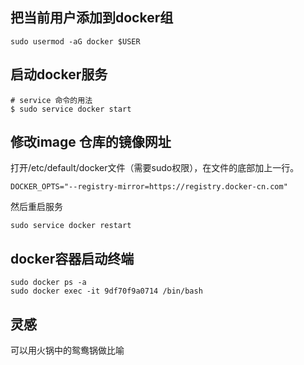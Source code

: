

## 把当前用户添加到docker组

```
sudo usermod -aG docker $USER
```

## 启动docker服务

```
# service 命令的用法
$ sudo service docker start
```

## 修改image 仓库的镜像网址

打开/etc/default/docker文件（需要sudo权限），在文件的底部加上一行。

```
DOCKER_OPTS="--registry-mirror=https://registry.docker-cn.com"
```
然后重启服务

```
sudo service docker restart
```


## docker容器启动终端

```
sudo docker ps -a
sudo docker exec -it 9df70f9a0714 /bin/bash

```


## 灵感
可以用火锅中的鸳鸯锅做比喻
